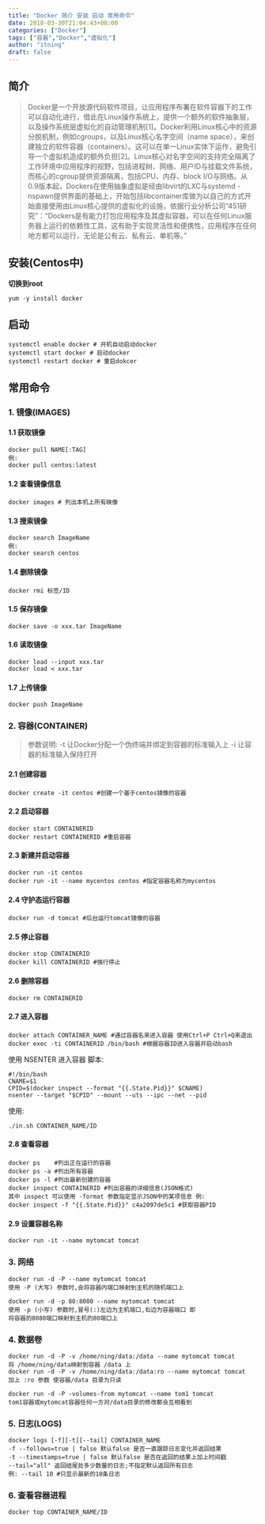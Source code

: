 ```yaml
---
title: "Docker 简介 安装 启动 常用命令"
date: 2018-03-30T21:04:43+08:00
categories: ["Docker"]
tags: ["容器","Docker","虚拟化"]
author: "itning"
draft: false
---
```

## 简介
<!--more-->
> Docker是一个开放源代码软件项目，让应用程序布署在软件容器下的工作可以自动化进行，借此在Linux操作系统上，提供一个额外的软件抽象层，以及操作系统层虚拟化的自动管理机制[1]。Docker利用Linux核心中的资源分脱机制，例如cgroups，以及Linux核心名字空间（name space），来创建独立的软件容器（containers）。这可以在单一Linux实体下运作，避免引导一个虚拟机造成的额外负担[2]。Linux核心对名字空间的支持完全隔离了工作环境中应用程序的视野，包括进程树、网络、用户ID与挂载文件系统，而核心的cgroup提供资源隔离，包括CPU、内存、block I/O与网络。从0.9版本起，Dockers在使用抽象虚拟是经由libvirt的LXC与systemd - nspawn提供界面的基础上，开始包括libcontainer库做为以自己的方式开始直接使用由Linux核心提供的虚拟化的设施，依据行业分析公司“451研究”：“Dockers是有能力打包应用程序及其虚拟容器，可以在任何Linux服务器上运行的依赖性工具，这有助于实现灵活性和便携性，应用程序在任何地方都可以运行，无论是公有云、私有云、单机等。”
## 安装(Centos中)

**切换到root**

```
yum -y install docker
```
## 启动

```
systemctl enable docker # 开机自动启动docker
systemctl start docker # 启动docker
systemctl restart docker # 重启dokcer
```
## 常用命令
### 1. 镜像(IMAGES)
#### 1.1 获取镜像
```
docker pull NAME[:TAG]
例:
docker pull centos:latest
```
#### 1.2 查看镜像信息

```
docker images # 列出本机上所有映像
```
#### 1.3 搜索镜像

```
docker search ImageName
例:
docker search centos
```
#### 1.4 删除镜像

```
docker rmi 标签/ID
```
#### 1.5 保存镜像

```
docker save -o xxx.tar ImageName
```
#### 1.6 读取镜像

```
docker load --input xxx.tar
docker load < xxx.tar
```
#### 1.7 上传镜像

```
docker push ImageName
```
### 2. 容器(CONTAINER)

> 参数说明:
> -t 让Docker分配一个伪终端并绑定到容器的标准输入上
> -i 让容器的标准输入保持打开

#### 2.1 创建容器

```
docker create -it centos #创建一个基于centos镜像的容器
```
#### 2.2 启动容器

```
docker start CONTAINERID
docker restart CONTAINERID #重启容器
```
#### 2.3 新建并启动容器

```
docker run -it centos
docker run -it --name mycentos centos #指定容器名称为mycentos
```
#### 2.4 守护态运行容器

```
docker run -d tomcat #后台运行tomcat镜像的容器
```
#### 2.5 停止容器

```
docker stop CONTAINERID
docker kill CONTAINERID #强行停止
```
#### 2.6 删除容器

```
docker rm CONTAINERID
```
#### 2.7 进入容器

```
docker attach CONTAINER_NAME #通过容器名来进入容器 使用Ctrl+P Ctrl+Q来退出
docker exec -ti CONTAINERID /bin/bash #根据容器ID进入容器并启动bash
```
使用 NSENTER 进入容器 脚本:
```
#!/bin/bash
CNAME=$1
CPID=$(docker inspect --format "{{.State.Pid}}" $CNAME)
nsenter --target "$CPID" --mount --uts --ipc --net --pid
```
使用:

```
./in.sh CONTAINER_NAME/ID
```
#### 2.8 查看容器

```
docker ps	 #列出正在运行的容器
docker ps -a #列出所有容器
docker ps -l #列出最新创建的容器
docker inspect CONTAINERID #列出容器的详细信息(JSON格式)
其中 inspect 可以使用 -format 参数指定显示JSON中的某项信息 例:
docker inspect -f "{{.State.Pid}}" c4a2097de5c1 #获取容器PID
```
#### 2.9 设置容器名称

```
docker run -it --name mytomcat tomcat
```

### 3. 网络

```
docker run -d -P --name mytomcat tomcat
使用 -P (大写) 参数时,会将容器内端口映射到主机的随机端口上
```

```
docker run -d -p 80:8080 --name mytomcat tomcat
使用 -p (小写) 参数时,冒号(:)左边为主机端口,右边为容器端口 即
将容器的8080端口映射到主机的80端口上
```
### 4. 数据卷

```
docker run -d -P -v /home/ning/data:/data --name mytomcat tomcat
将 /home/ning/data映射到容器 /data 上
docker run -d -P -v /home/ning/data:/data:ro --name mytomcat tomcat
加上 :ro 参数 使容器/data 目录为只读
```

```
docker run -d -P -volumes-from mytomcat --name tom1 tomcat
tom1容器或mytomcat容器任何一方对/data目录的修改都会互相看到
```
### 5. 日志(LOGS)

```
docker logs [-f][-t][--tail] CONTAINER_NAME
-f --follows=true | false 默认false 是否一直跟踪日志变化并返回结果
-t --timestamps=true | false 默认false 是否在返回的结果上加上时间戳
--tail="all" 返回结尾处多少数量的日志;不指定默认返回所有日志
例: --tail 10 #只显示最新的10条日志
```
### 6. 查看容器进程

```
docker top CONTAINER_NAME/ID
```
